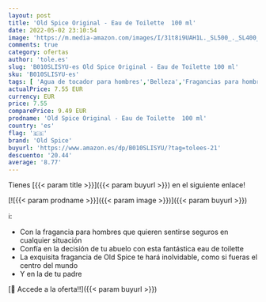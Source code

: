 ```yaml
---
layout: post
title: 'Old Spice Original - Eau de Toilette  100 ml'
date: 2022-05-02 23:10:54
image: 'https://m.media-amazon.com/images/I/31t8i9UAH1L._SL500_._SL400_.jpg'
comments: true
category: ofertas
author: 'tole.es'
slug: 'B010SLISYU-es Old Spice Original - Eau de Toilette 100 ml'
sku: 'B010SLISYU-es'
tags: [ 'Agua de tocador para hombres','Belleza','Fragancias para hombres','Perfumes y fragancias','de','eau','old spice','toilette','🇪🇸', ]
actualPrice: 7.55 EUR
currency: EUR
price: 7.55
comparePrice: 9.49 EUR
prodname: 'Old Spice Original - Eau de Toilette  100 ml'
country: 'es'
flag: '🇪🇸'
brand: 'Old Spice'
buyurl: 'https://www.amazon.es/dp/B010SLISYU/?tag=tolees-21'
descuento: '20.44'
average: '8.77'
---
```


Tienes [{{< param title >}}]({{< param buyurl >}}) en el siguiente enlace!

[![{{< param prodname >}}]({{< param image >}})]({{< param buyurl >}})

ℹ️:

- Con la fragancia para hombres que quieren sentirse seguros en cualquier situación
- Confía en la decisión de tu abuelo con esta fantástica eau de toilette
- La exquisita fragancia de Old Spice te hará inolvidable, como si fueras el centro del mundo
- Y en la de tu padre

[🛒 Accede a la oferta!!]({{< param buyurl >}})
